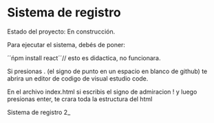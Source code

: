 <h1> Sistema de registro </h1>

Estado del proyecto: En construcción.

Para ejecutar el sistema, debés de poner:

´´ńpm install react´´// esto es didactica, no funcionara.

Si presionas . (el signo de punto en un espacio en blanco de github) te abrira un editor de codigo de visual estudio code.

En el archivo index.html si escribis el signo de admiracion ! y luego presionas enter, te crara toda la estructura del html

Sistema de registro 2_
